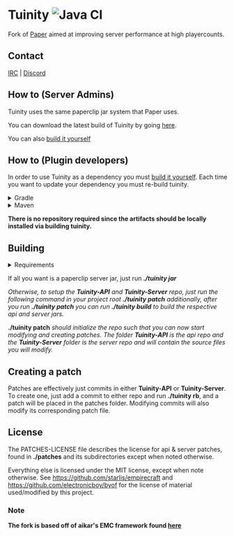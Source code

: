 Tuinity ![Java CI](https://github.com/Spottedleaf/Tuinity/workflows/Java%20CI/badge.svg)
==

Fork of [Paper](https://github.com/PaperMC/Paper) aimed at improving server performance at high playercounts.

## Contact
[IRC](http://irc.spi.gt/iris/?channels=tuinity) | [Discord](https://discord.gg/CgDPu27)

## How to (Server Admins)
Tuinity uses the same paperclip jar system that Paper uses.

You can download the latest build of Tuinity by going [here](https://ci.codemc.io/job/Spottedleaf/job/Tuinity/).

You can also [build it yourself](https://github.com/Spottedleaf/Tuinity#building)

## How to (Plugin developers)
In order to use Tuinity as a dependency you must [build it yourself](https://github.com/Spottedleaf/Tuinity#building).
Each time you want to update your dependency you must re-build tuinity.

<details><summary>Gradle</summary>
<p>
 
 * Artifact Information - Tuinity-API

```groovy
dependencies {
    compileOnly "com.tuinity:tuinity-api:1.16.1-R0.1-SNAPSHOT"
}
 ```
* Artifact Information - Tuinity-Server
```groovy
dependencies {
    compileOnly "com.tuinity:tuinity:1.16.1-R0.1-SNAPSHOT" 
}
```

</p>
</details>

<details><summary>Maven</summary>
<p>
    
* Artifact Information - Tuinity-API

```xml
<dependency>
    <groupId>com.tuinity</groupId>
    <artifactId>tuinity-api</artifactId>
    <version>1.16.1-R0.1-SNAPSHOT</version>
    <scope>provided</scope>
</dependency>
```

* Artifact Information - Tuinity-Server

```xml
<dependency>
    <groupId>com.tuinity</groupId>
    <artifactId>tuinity</artifactId>
    <version>1.16.1-R0.1-SNAPSHOT</version>
    <scope>provided</scope>
</dependency>
```

</p>
</details>

**There is no repository required since the artifacts should be locally installed
via building tuinity.**

## Building

<details><summary>Requirements</summary>
<p>

- You need **GIT** installed, with a configured user name and email. On windows you need to run from git bash.

- You need **MAVEN** installed

- You need **JDK 8+** installed to compile (and **JRE 8+** to run)

- Anything else that **[Paper](https://github.com/PaperMC/Paper)** requires to build
 
</p>
</details>



  If all you want is a paperclip server jar, just run ***./tuinity jar***


*Otherwise, to setup the **Tuinity-API** and **Tuinity-Server** repo, just run the following command
in your project root **./tuinity patch** additionally, after you run **./tuinity patch** you can run **./tuinity build** to build the 
respective api and server jars.*


**./tuinity patch** *should initialize the repo such that you can now start modifying and creating
 patches. The folder **Tuinity-API** is the api repo and the **Tuinity-Server** folder
 is the server repo and will contain the source files you will modify.*


## Creating a patch

Patches are effectively just commits in either **Tuinity-API** or **Tuinity-Server**.
To create one, just add a commit to either repo and run **./tuinity rb**, and a
patch will be placed in the patches folder. Modifying commits will also modify its
corresponding patch file.

## License

The PATCHES-LICENSE file describes the license for api & server patches,
found in **./patches** and its subdirectories except when noted otherwise.

Everything else is licensed under the MIT license, except when note otherwise.
See https://github.com/starlis/empirecraft and https://github.com/electronicboy/byof
for the license of material used/modified by this project.

### Note


**The fork is based off of aikar's EMC framework found [here](https://github.com/starlis/empirecraft)**
